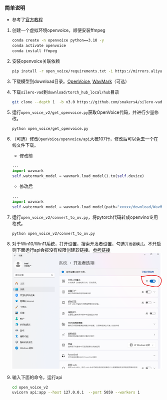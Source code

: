 ### 简单说明
- 参考了[官方教程](https://github.com/openvinotoolkit/openvino_notebooks/blob/latest/notebooks/openvoice/openvoice.ipynb)
1. 创建一个虚拟环境openvoice，顺便安装ffmpeg
   ```bash
   conda create -n openvoice python==3.10 -y
   conda activate openvoice
   conda install ffmpeg
   ```
2. 安装openvoice关联依赖
    ```bash
    pip install -r open_voice/requirements.txt -i https://mirrors.aliyun.com/pypi/simple/
    ```

3. 下载模型到download目录。[OpenVoice](https://huggingface.co/myshell-ai/OpenVoice), [WavMark](https://huggingface.co/M4869/WavMark)（可选）
4. 下载`silero-vad`到`download/torch_hub_local/hub`目录
   ```bash
   git clone --depth 1  -b v3.0 https://github.com/snakers4/silero-vad download/torch_hub_local/hub/snakers4_silero-vad_v3.0
   ```
5. 运行`open_voice_v2/get_openvoice.py`获取OpenVoice代码，并进行少量修改。
   ```bash
   python open_voice/get_openvoice.py 
   ```
6. （可选）修改`OpenVoice/openvoice/api`大概107行，修改后可以免去一个在线文件下载。
   - 修改前
   ```python
   ...
   import wavmark
   self.watermark_model = wavmark.load_model().to(self.device) 
   ```
   - 修改后
   ```python
   ...
   import wavmark
   self.watermark_model = wavmark.load_model(path="xxxxx/download/WavMark/step59000_snr39.99_pesq4.35_BERP_none0.30_mean1.81_std1.81.model.pkl").to(self.device)  
   ```

7. 运行`open_voice_v2/convert_to_ov.py`，将pytorch代码转成openvino专用格式。
   ```bash
   python open_voice_v2/convert_to_ov.py
   ```
8. 对于Win10/Win11系统，打开设置，搜索开发者设置，勾选`开发者模式`。不开启则下面运行api会报没有权限创建软链接。[参考链接](https://www.scivision.dev/windows-symbolic-link-permission-enable/)
![development_mode](../images/development_mode.png)

9. 输入下面的命令，运行api
   ```bash
   cd open_voice_v2
   uvicorn api:app --host 127.0.0.1  --port 5059 --workers 1
   ```
   